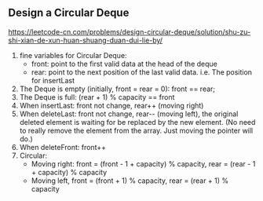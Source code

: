 ## Design a Circular Deque
https://leetcode-cn.com/problems/design-circular-deque/solution/shu-zu-shi-xian-de-xun-huan-shuang-duan-dui-lie-by/
1. fine variables for Circular Deque:
    * front: point to the first valid data at the head of the deque
    * rear: point to the next position of the last valid data. i.e. The position for insertLast
2. The Deque is empty (initially, front = rear = 0): front == rear;
3. The Deque is full: (rear + 1) % capacity == front
4. When insertLast: front not change, rear++ (moving right)
5. When deleteLast: front not change, rear-- (moving left), the original deleted element is waiting for be replaced by the new element. 
   (No need to really remove the element from the array. Just moving the pointer will do.)
6. When deleteFront: front++
7. Circular:
   * Moving right: front = (front - 1 + capacity) % capacity, rear = (rear - 1 + capacity) % capacity
   * Moving left, front = (front + 1) % capacity, rear = (rear + 1) % capacity

    